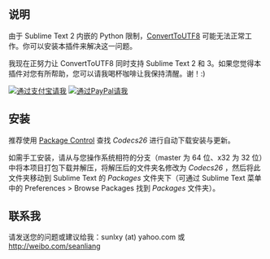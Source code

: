 说明
------------------
由于 Sublime Text 2 内嵌的 Python 限制，[ConvertToUTF8](https://github.com/seanliang/ConvertToUTF8) 可能无法正常工作。你可以安装本插件来解决这一问题。

我现在正努力让 ConvertToUTF8 同时支持 Sublime Text 2 和 3。如果您觉得本插件对您有所帮助，您可以请我喝杯咖啡让我保持清醒。谢！:)

[![通过支付宝请我](http://dl.dropbox.com/u/31937639/alipay.png)](https://me.alipay.com/seanliang)
[![通过PayPal请我](https://www.paypalobjects.com/en_US/i/btn/btn_donate_LG.gif)](https://www.paypal.com/cgi-bin/webscr?cmd=_donations&business=GP6Y25N7Q9E26&lc=US&item_name=Buy%20me%20a%20cup%20of%20coffee&item_number=ConvertToUTF8&no_note=0&currency_code=USD&bn=PP%2dDonationsBF%3abtn_donate_LG%2egif%3aNonHostedGuest)

安装
------------------
推荐使用 [Package Control](http://wbond.net/sublime_packages/package_control) 查找 *Codecs26* 进行自动下载安装与更新。

如需手工安装，请从与您操作系统相符的分支（master 为 64 位、x32 为 32 位）中将本项目打包下载并解压，将解压后的文件夹名修改为 *Codecs26* ，然后将此文件夹移动到 Sublime Text 的 *Packages* 文件夹下（可通过 Sublime Text 菜单中的 Preferences > Browse Packages 找到 *Packages* 文件夹）。

联系我
------------------
请发送您的问题或建议给我：sunlxy (at) yahoo.com 或 http://weibo.com/seanliang
